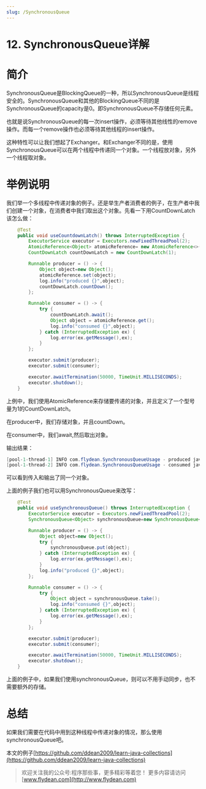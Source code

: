 ```yaml
---
slug: /SynchronousQueue
---
```


# 12. SynchronousQueue详解

# 简介

SynchronousQueue是BlockingQueue的一种，所以SynchronousQueue是线程安全的。SynchronousQueue和其他的BlockingQueue不同的是SynchronousQueue的capacity是0。即SynchronousQueue不存储任何元素。

也就是说SynchronousQueue的每一次insert操作，必须等待其他线性的remove操作。而每一个remove操作也必须等待其他线程的insert操作。

这种特性可以让我们想起了Exchanger。和Exchanger不同的是，使用SynchronousQueue可以在两个线程中传递同一个对象。一个线程放对象，另外一个线程取对象。

# 举例说明

我们举一个多线程中传递对象的例子。还是举生产者消费者的例子，在生产者中我们创建一个对象，在消费者中我们取出这个对象。先看一下用CountDownLatch该怎么做：

~~~java
    @Test
    public void useCountdownLatch() throws InterruptedException {
        ExecutorService executor = Executors.newFixedThreadPool(2);
        AtomicReference<Object> atomicReference= new AtomicReference<>();
        CountDownLatch countDownLatch = new CountDownLatch(1);

        Runnable producer = () -> {
            Object object=new Object();
            atomicReference.set(object);
            log.info("produced {}",object);
            countDownLatch.countDown();
        };

        Runnable consumer = () -> {
            try {
                countDownLatch.await();
                Object object = atomicReference.get();
                log.info("consumed {}",object);
            } catch (InterruptedException ex) {
                log.error(ex.getMessage(),ex);
            }
        };

        executor.submit(producer);
        executor.submit(consumer);

        executor.awaitTermination(50000, TimeUnit.MILLISECONDS);
        executor.shutdown();
    }
~~~

上例中，我们使用AtomicReference来存储要传递的对象，并且定义了一个型号量为1的CountDownLatch。 

在producer中，我们存储对象，并且countDown。

在consumer中，我们await,然后取出对象。

输出结果：

~~~java
[pool-1-thread-1] INFO com.flydean.SynchronousQueueUsage - produced java.lang.Object@683d1b4b
[pool-1-thread-2] INFO com.flydean.SynchronousQueueUsage - consumed java.lang.Object@683d1b4b
~~~

可以看到传入和输出了同一个对象。

上面的例子我们也可以用SynchronousQueue来改写：

~~~java
    @Test
    public void useSynchronousQueue() throws InterruptedException {
        ExecutorService executor = Executors.newFixedThreadPool(2);
        SynchronousQueue<Object> synchronousQueue=new SynchronousQueue<>();

        Runnable producer = () -> {
            Object object=new Object();
            try {
                synchronousQueue.put(object);
            } catch (InterruptedException ex) {
                log.error(ex.getMessage(),ex);
            }
            log.info("produced {}",object);
        };

        Runnable consumer = () -> {
            try {
                Object object = synchronousQueue.take();
                log.info("consumed {}",object);
            } catch (InterruptedException ex) {
                log.error(ex.getMessage(),ex);
            }
        };

        executor.submit(producer);
        executor.submit(consumer);

        executor.awaitTermination(50000, TimeUnit.MILLISECONDS);
        executor.shutdown();
    }
~~~

上面的例子中，如果我们使用synchronousQueue，则可以不用手动同步，也不需要额外的存储。

# 总结

如果我们需要在代码中用到这种线程中传递对象的情况，那么使用synchronousQueue吧。

本文的例子[https://github.com/ddean2009/learn-java-collections](https://github.com/ddean2009/learn-java-collections)

> 欢迎关注我的公众号:程序那些事，更多精彩等着您！
> 更多内容请访问 [www.flydean.com](http://www.flydean.com)
